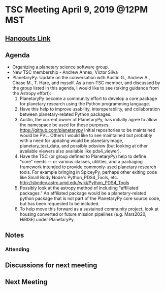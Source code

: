 # TSC Meeting April 9, 2019 @12PM MST

## [Hangouts Link](https://hangouts.google.com/hangouts/_/doi.gov/jlaura)

## Agenda
- Organizing a planetary science software group.
- New TSC membership - Andrew Annex, Victor Silva
- PlanetaryPy: Update on the conversation with Austin G., Andrew A., Chase M., T. Hare, and myself.
    As a non-TSC member, and discussed by the group listed in this agenda, I would like to see (taking guidance from the Astropy effort):
    1. PlanetaryPy become a community effort to develop a core package for planetary research using the Python programming language.
    1. Have this help to improve usability, interoperability, and collaboration between planetary-related Python packages.
    1.  Austin, the current owner of PlanetaryPy, has initially agree to allow the namespace be used for these purposes. https://github.com/planetarypy Initial repositories to be maintained would be PVL. Others I would like to see maintained but probably with a need for updating would be planetaryimage, planetary_test_data, and possibly pdsview (but looking at other available viewers also available like pds4_viewer).
    1. Have the TSC (or group defined to PlanetaryPy) help to define "core" needs -- or various classes, utilities, and a packaging framework intended to provide commonly-used planetary research tools. For example bringing in SpiceyPy, perhaps other exiting code like Small Body Node's Python_PDS4_Tools, etc. http://sbndev.astro.umd.edu/wiki/Python_PDS4_Tools
    1. Possibly look at the astropy method of including "affiliated packages." An affiliated package would be a planetary-related python package that is not part of the PlanetaryPy core source code, but has been requested to be included.
    1. To help move this forward as a sustained community project, look at housing converted or future mission pipelines (e.g. Mars2020, HiRISE) under PlanetaryPy.


## Notes

### Attending

## Discussions for next meeting

## Next Meeting
